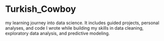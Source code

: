 # Turkish_Cowboy
my learning journey into data science. It includes guided projects, personal analyses, and code I wrote while building my skills in data cleaning, exploratory data analysis, and predictive modeling.
